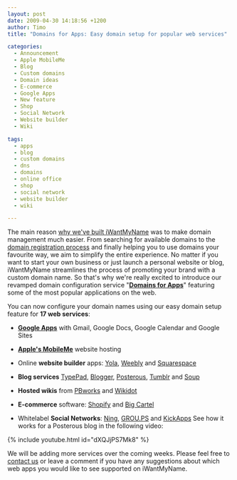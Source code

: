 ```yaml
---
layout: post
date: 2009-04-30 14:18:56 +1200
author: Timo
title: "Domains for Apps: Easy domain setup for popular web services"

categories:
  - Announcement
  - Apple MobileMe
  - Blog
  - Custom domains
  - Domain ideas
  - E-commerce
  - Google Apps
  - New feature
  - Shop
  - Social Network
  - Website builder
  - Wiki

tags:
  - apps
  - blog
  - custom domains
  - dns
  - domains
  - online office
  - shop
  - social network
  - website builder
  - wiki

---
```


The main reason [why we've built iWantMyName](https://iwantmyname.com/about) was to make domain
management much easier. From searching for available domains to the [domain registration process](https://iwantmyname.com/blog/2009/04/video-how-to-register-domains-fast-and-easy.html) and finally helping you to use domains your
favourite way, we aim to simplify the entire experience. No matter if
you want to start your own business or just launch a personal website
or blog, iWantMyName streamlines the process of promoting your brand
with a custom domain name. So that's why we're really excited to
introduce our revamped domain configuration service "[**Domains for Apps**](https://iwantmyname.com/features/custom-domain-applications-and-dns)" featuring some of
the most popular applications on the web.

You can now configure your domain names using our easy domain setup feature for **17 web services**:

*   [**Google Apps**](https://iwantmyname.com/features/applications/google-apps-for-your-domain) with Gmail, Google Docs, Google Calendar and Google Sites
*   [**Apple's MobileMe**](https://iwantmyname.com/features/applications/custom-domain-apps/apple/mobileme-personal-domains) website hosting
*   Online **website builder** apps: [Yola](https://iwantmyname.com/features/applications/custom-domain-apps/websites/customise-yola-with-personal-url), [Weebly](https://iwantmyname.com/features/applications/custom-domain-apps/websites/weebly-create-free-website-with-own-address) and [Squarespace](https://iwantmyname.com/features/applications/custom-domain-apps/websites/squarespace-build-your-website-with-own-url)

*   **Blog services** [TypePad](https://iwantmyname.com/features/applications/custom-domain-apps/blogs/typepad-professional-blog-service-dns-setup), [Blogger](https://iwantmyname.com/features/applications/custom-domain-apps/blogs/blogger-blogspot-free-blog-with-own-url), [Posterous](https://iwantmyname.com/features/applications/custom-domain-apps/blogs/posterous-blog-photos-mp3-video-by-email), [Tumblr](https://iwantmyname.com/features/applications/custom-domain-apps/blogs/tumblr-tumblelog-easy-blog-with-own-url) and [Soup](https://iwantmyname.com/features/applications/custom-domain-apps/blogs/soup.io-free-tumblelog-with-own-url)

*   **Hosted wikis** from [PBworks](https://iwantmyname.com/features/applications/custom-domain-apps/wikis/pbworks-hosted-wiki-with-own-url) and [Wikidot](https://iwantmyname.com/features/applications/custom-domain-apps/wikis/wikidot-professional-hosted-wiki-with-own-url)
*   **E-commerce** software: [Shopify](https://iwantmyname.com/features/applications/custom-domain-apps/e-commerce/shopify-hosted-online-store-platform-and-shop-software) and [Big Cartel](https://iwantmyname.com/features/applications/custom-domain-apps/e-commerce/bigcartel-build-your-own-online-shop)
*   Whitelabel **Social Networks**: [Ning](https://iwantmyname.com/features/applications/custom-domain-apps/social-networks/ning-hosted-whitelabel-dns-setup), [GROU.PS](https://iwantmyname.com/features/applications/custom-domain-apps/social-networks/grou.ps-whitelabel-social-network-mask-domains) and [KickApps](https://iwantmyname.com/features/applications/custom-domain-apps/social-networks/kickapps-social-networking-software-dns-masking)
See how it works for a Posterous blog in the following video:

{% include youtube.html id="dXQJjPS7Mk8" %}

We will be adding more  services over the coming weeks. Please feel free to [contact us](https://iwantmyname.com/support) or leave a comment if you have any suggestions about which web apps you would like to see supported on iWantMyName.
